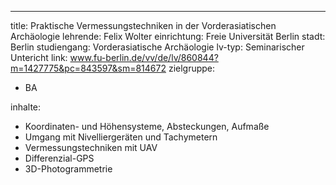 ---
title: Praktische Vermessungstechniken in der Vorderasiatischen Archäologie
lehrende: Felix Wolter
einrichtung: Freie Universität Berlin
stadt: Berlin
studiengang: Vorderasiatische Archäologie
lv-typ: Seminarischer Untericht
link: www.fu-berlin.de/vv/de/lv/860844?m=1427775&pc=843597&sm=814672
zielgruppe:
  - BA
  

inhalte:
  - Koordinaten- und Höhensysteme, Absteckungen, Aufmaße
  - Umgang mit Nivelliergeräten und Tachymetern 
  - Vermessungstechniken mit UAV
  - Differenzial-GPS
  - 3D-Photogrammetrie
 
 

